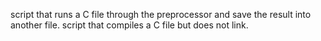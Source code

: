 script that runs a C file through the preprocessor and save the result into another file.
script that compiles a C file but does not link.
